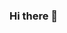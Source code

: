 ### Hi there 👋

  <h2  and I'm a <br></h2>

  <script src="https://unpkg.com/typed.js@2.0.132/dist/typed.umd.js"></script>

  <script>
      var typed = new Typed('.auto-type', {
          strings: ["Mobile App Developer", "Web Developer"],
          typeSpeed: 80,
          backSpeed: 50,
          loop: true
      });
  </script>

<!-- 
**Umindu/Umindu** is a ✨ _special_ ✨ repository because its `README.md` (this file) appears on your GitHub profile.

Here are some ideas to get you started:

- 🔭 I’m currently working on ...
- 🌱 I’m currently learning ...
- 👯 I’m looking to collaborate on ...
- 🤔 I’m looking for help with ...
- 💬 Ask me about ...
- 📫 How to reach me: ...
- 😄 Pronouns: ...
- ⚡ Fun fact: ...
 -->
